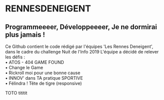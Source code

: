 # RENNESDENEIGENT
## Programmeeeer, Développeeeer, Je ne dormirai plus jamais !

Ce Github contient le code rédigé par l'équipes 'Les Rennes Deneigent', dans le cadre du challenge Nuit de l'Info 2019
L'équipe a décidé de relever les défis :</br>
  • ATOS - 404 GAME FOUND </br>
  • Change le Game</br>
  • Rickroll moi pour une bonne cause</br>
  • INNOV' dans TA pratique SPORTIVE</br>
  • Félindra ! Tête de tigre (responsive)</br>


TOTO tititit